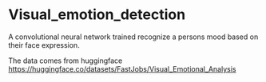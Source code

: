 # Visual_emotion_detection
A convolutional neural network trained recognize a persons mood based on their face expression.

The data comes from huggingface https://huggingface.co/datasets/FastJobs/Visual_Emotional_Analysis
